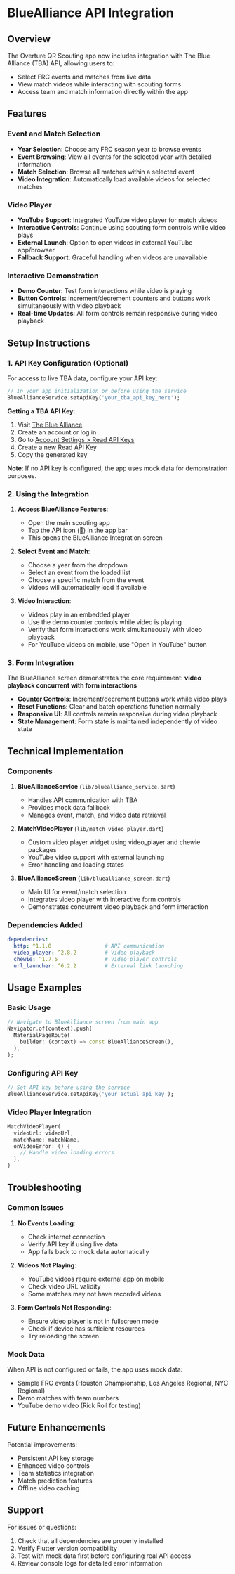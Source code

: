 # BlueAlliance API Integration

## Overview

The Overture QR Scouting app now includes integration with The Blue Alliance (TBA) API, allowing users to:
- Select FRC events and matches from live data
- View match videos while interacting with scouting forms
- Access team and match information directly within the app

## Features

### Event and Match Selection
- **Year Selection**: Choose any FRC season year to browse events
- **Event Browsing**: View all events for the selected year with detailed information
- **Match Selection**: Browse all matches within a selected event
- **Video Integration**: Automatically load available videos for selected matches

### Video Player
- **YouTube Support**: Integrated YouTube video player for match videos
- **Interactive Controls**: Continue using scouting form controls while video plays
- **External Launch**: Option to open videos in external YouTube app/browser
- **Fallback Support**: Graceful handling when videos are unavailable

### Interactive Demonstration
- **Demo Counter**: Test form interactions while video is playing
- **Button Controls**: Increment/decrement counters and buttons work simultaneously with video playback
- **Real-time Updates**: All form controls remain responsive during video playback

## Setup Instructions

### 1. API Key Configuration (Optional)

For access to live TBA data, configure your API key:

```dart
// In your app initialization or before using the service
BlueAllianceService.setApiKey('your_tba_api_key_here');
```

**Getting a TBA API Key:**
1. Visit [The Blue Alliance](https://www.thebluealliance.com/)
2. Create an account or log in
3. Go to [Account Settings > Read API Keys](https://www.thebluealliance.com/account)
4. Create a new Read API Key
5. Copy the generated key

**Note**: If no API key is configured, the app uses mock data for demonstration purposes.

### 2. Using the Integration

1. **Access BlueAlliance Features**:
   - Open the main scouting app
   - Tap the API icon (🔌) in the app bar
   - This opens the BlueAlliance Integration screen

2. **Select Event and Match**:
   - Choose a year from the dropdown
   - Select an event from the loaded list
   - Choose a specific match from the event
   - Videos will automatically load if available

3. **Video Interaction**:
   - Videos play in an embedded player
   - Use the demo counter controls while video is playing
   - Verify that form interactions work simultaneously with video playback
   - For YouTube videos on mobile, use "Open in YouTube" button

### 3. Form Integration

The BlueAlliance screen demonstrates the core requirement: **video playback concurrent with form interactions**

- **Counter Controls**: Increment/decrement buttons work while video plays
- **Reset Functions**: Clear and batch operations function normally
- **Responsive UI**: All controls remain responsive during video playback
- **State Management**: Form state is maintained independently of video state

## Technical Implementation

### Components

1. **BlueAllianceService** (`lib/bluealliance_service.dart`)
   - Handles API communication with TBA
   - Provides mock data fallback
   - Manages event, match, and video data retrieval

2. **MatchVideoPlayer** (`lib/match_video_player.dart`)
   - Custom video player widget using video_player and chewie packages
   - YouTube video support with external launching
   - Error handling and loading states

3. **BlueAllianceScreen** (`lib/bluealliance_screen.dart`)
   - Main UI for event/match selection
   - Integrates video player with interactive form controls
   - Demonstrates concurrent video playback and form interaction

### Dependencies Added

```yaml
dependencies:
  http: ^1.1.0                 # API communication
  video_player: ^2.8.2         # Video playback
  chewie: ^1.7.5               # Video player controls
  url_launcher: ^6.2.2         # External link launching
```

## Usage Examples

### Basic Usage
```dart
// Navigate to BlueAlliance screen from main app
Navigator.of(context).push(
  MaterialPageRoute(
    builder: (context) => const BlueAllianceScreen(),
  ),
);
```

### Configuring API Key
```dart
// Set API key before using the service
BlueAllianceService.setApiKey('your_actual_api_key');
```

### Video Player Integration
```dart
MatchVideoPlayer(
  videoUrl: videoUrl,
  matchName: matchName,
  onVideoError: () {
    // Handle video loading errors
  },
)
```

## Troubleshooting

### Common Issues

1. **No Events Loading**:
   - Check internet connection
   - Verify API key if using live data
   - App falls back to mock data automatically

2. **Videos Not Playing**:
   - YouTube videos require external app on mobile
   - Check video URL validity
   - Some matches may not have recorded videos

3. **Form Controls Not Responding**:
   - Ensure video player is not in fullscreen mode
   - Check if device has sufficient resources
   - Try reloading the screen

### Mock Data

When API is not configured or fails, the app uses mock data:
- Sample FRC events (Houston Championship, Los Angeles Regional, NYC Regional)
- Demo matches with team numbers
- YouTube demo video (Rick Roll for testing)

## Future Enhancements

Potential improvements:
- Persistent API key storage
- Enhanced video controls
- Team statistics integration
- Match prediction features
- Offline video caching

## Support

For issues or questions:
1. Check that all dependencies are properly installed
2. Verify Flutter version compatibility
3. Test with mock data first before configuring real API access
4. Review console logs for detailed error information
